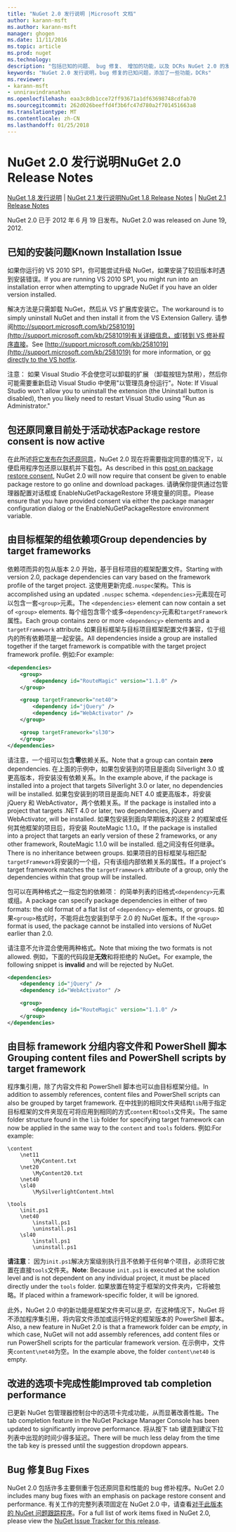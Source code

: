 ```yaml
---
title: "NuGet 2.0 发行说明 |Microsoft 文档"
author: karann-msft
ms.author: karann-msft
manager: ghogen
ms.date: 11/11/2016
ms.topic: article
ms.prod: nuget
ms.technology: 
description: "包括已知的问题、 bug 修复、 增加的功能，以及 DCRs NuGet 2.0 的发行说明。"
keywords: "NuGet 2.0 发行说明，bug 修复的已知问题，添加了一些功能，DCRs"
ms.reviewer:
- karann-msft
- unniravindranathan
ms.openlocfilehash: eaa3c8db1cce72ff93671a1df63698748cdfab70
ms.sourcegitcommit: 262d026beeffd4f3b6fc47d780a2f701451663a8
ms.translationtype: MT
ms.contentlocale: zh-CN
ms.lasthandoff: 01/25/2018
---
```

# <a name="nuget-20-release-notes"></a><span data-ttu-id="77b07-104">NuGet 2.0 发行说明</span><span class="sxs-lookup"><span data-stu-id="77b07-104">NuGet 2.0 Release Notes</span></span>

<span data-ttu-id="77b07-105">[NuGet 1.8 发行说明](../release-notes/nuget-1.8.md) | [NuGet 2.1 发行说明](../release-notes/nuget-2.1.md)</span><span class="sxs-lookup"><span data-stu-id="77b07-105">[NuGet 1.8 Release Notes](../release-notes/nuget-1.8.md) | [NuGet 2.1 Release Notes](../release-notes/nuget-2.1.md)</span></span>

<span data-ttu-id="77b07-106">NuGet 2.0 已于 2012 年 6 月 19 日发布。</span><span class="sxs-lookup"><span data-stu-id="77b07-106">NuGet 2.0 was released on June 19, 2012.</span></span>

## <a name="known-installation-issue"></a><span data-ttu-id="77b07-107">已知的安装问题</span><span class="sxs-lookup"><span data-stu-id="77b07-107">Known Installation Issue</span></span>
<span data-ttu-id="77b07-108">如果你运行的 VS 2010 SP1，你可能尝试升级 NuGet，如果安装了较旧版本时遇到安装错误。</span><span class="sxs-lookup"><span data-stu-id="77b07-108">If you are running VS 2010 SP1, you might run into an installation error when attempting to upgrade NuGet if you have an older version installed.</span></span>

<span data-ttu-id="77b07-109">解决方法是只需卸载 NuGet，然后从 VS 扩展库安装它。</span><span class="sxs-lookup"><span data-stu-id="77b07-109">The workaround is to simply uninstall NuGet and then install it from the VS Extension Gallery.</span></span>  <span data-ttu-id="77b07-110">请参阅[http://support.microsoft.com/kb/2581019](http://support.microsoft.com/kb/2581019)有关详细信息，或[转到 VS 修补程序直接](http://bit.ly/vsixcertfix)。</span><span class="sxs-lookup"><span data-stu-id="77b07-110">See [http://support.microsoft.com/kb/2581019](http://support.microsoft.com/kb/2581019) for more information, or [go directly to the VS hotfix](http://bit.ly/vsixcertfix).</span></span>

<span data-ttu-id="77b07-111">注意： 如果 Visual Studio 不会使您可以卸载的扩展 （卸载按钮为禁用），然后你可能需要重新启动 Visual Studio 中使用"以管理员身份运行"。</span><span class="sxs-lookup"><span data-stu-id="77b07-111">Note: If Visual Studio won't allow you to uninstall the extension (the Uninstall button is disabled), then you likely need to restart Visual Studio using "Run as Administrator."</span></span>

## <a name="package-restore-consent-is-now-active"></a><span data-ttu-id="77b07-112">包还原同意目前处于活动状态</span><span class="sxs-lookup"><span data-stu-id="77b07-112">Package restore consent is now active</span></span>

<span data-ttu-id="77b07-113">在此所述[将它发布在包还原同意](http://blog.nuget.org/20120518/package-restore-and-consent.html)，NuGet 2.0 现在将需要指定同意的情况下，以便启用程序包还原以联机并下载包。</span><span class="sxs-lookup"><span data-stu-id="77b07-113">As described in this [post on package restore consent](http://blog.nuget.org/20120518/package-restore-and-consent.html), NuGet 2.0 will now require that consent be given to enable package restore to go online and download packages.</span></span> <span data-ttu-id="77b07-114">请确保你提供通过包管理器配置对话框或 EnableNuGetPackageRestore 环境变量的同意。</span><span class="sxs-lookup"><span data-stu-id="77b07-114">Please ensure that you have provided consent via either the package manager configuration dialog or the EnableNuGetPackageRestore environment variable.</span></span>

## <a name="group-dependencies-by-target-frameworks"></a><span data-ttu-id="77b07-115">由目标框架的组依赖项</span><span class="sxs-lookup"><span data-stu-id="77b07-115">Group dependencies by target frameworks</span></span>

<span data-ttu-id="77b07-116">依赖项而异的包从版本 2.0 开始，基于目标项目的框架配置文件。</span><span class="sxs-lookup"><span data-stu-id="77b07-116">Starting with version 2.0, package dependencies can vary based on the framework profile of the target project.</span></span> <span data-ttu-id="77b07-117">这使用更新完成`.nuspec`架构。</span><span class="sxs-lookup"><span data-stu-id="77b07-117">This is accomplished using an updated `.nuspec` schema.</span></span> <span data-ttu-id="77b07-118">`<dependencies>`元素现在可以包含一套`<group>`元素。</span><span class="sxs-lookup"><span data-stu-id="77b07-118">The `<dependencies>` element can now contain a set of `<group>` elements.</span></span> <span data-ttu-id="77b07-119">每个组包含零个或多`<dependency>`元素和`targetFramework`属性。</span><span class="sxs-lookup"><span data-stu-id="77b07-119">Each group contains zero or more `<dependency>` elements and a `targetFramework` attribute.</span></span> <span data-ttu-id="77b07-120">如果目标框架与目标项目框架配置文件兼容，位于组内的所有依赖项是一起安装。</span><span class="sxs-lookup"><span data-stu-id="77b07-120">All dependencies inside a group are installed together if the target framework is compatible with the target project framework profile.</span></span> <span data-ttu-id="77b07-121">例如:</span><span class="sxs-lookup"><span data-stu-id="77b07-121">For example:</span></span>

```xml
<dependencies>
    <group>
        <dependency id="RouteMagic" version="1.1.0" />
    </group>

    <group targetFramework="net40">
        <dependency id="jQuery" />
        <dependency id="WebActivator" />
    </group>

    <group targetFramework="sl30">
    </group>
</dependencies>
```

<span data-ttu-id="77b07-122">请注意，一个组可以包含**零**依赖关系。</span><span class="sxs-lookup"><span data-stu-id="77b07-122">Note that a group can contain **zero** dependencies.</span></span> <span data-ttu-id="77b07-123">在上面的示例中，如果包安装到的项目是面向 Silverlight 3.0 或更高版本，将安装没有依赖关系。</span><span class="sxs-lookup"><span data-stu-id="77b07-123">In the example above, if the package is installed into a project that targets Silverlight 3.0 or later, no dependencies will be installed.</span></span> <span data-ttu-id="77b07-124">如果包安装到的项目是面向.NET 4.0 或更高版本，将安装 jQuery 和 WebActivator，两个依赖关系。</span><span class="sxs-lookup"><span data-stu-id="77b07-124">If the package is installed into a project that targets .NET 4.0 or later, two dependencies, jQuery and WebActivator, will be installed.</span></span>  <span data-ttu-id="77b07-125">如果包安装到面向早期版本的这些 2 的框架或任何其他框架的项目后，将安装 RouteMagic 1.1.0。</span><span class="sxs-lookup"><span data-stu-id="77b07-125">If the package is installed into a project that targets an early version of these 2 frameworks, or any other framework, RouteMagic 1.1.0 will be installed.</span></span> <span data-ttu-id="77b07-126">组之间没有任何继承。</span><span class="sxs-lookup"><span data-stu-id="77b07-126">There is no inheritance between groups.</span></span> <span data-ttu-id="77b07-127">如果项目的目标框架与相匹配`targetFramework`将安装的一个组，只有该组内部依赖关系的属性。</span><span class="sxs-lookup"><span data-stu-id="77b07-127">If a project's target framework matches the `targetFramework` attribute of a group, only the dependencies within that group will be installed.</span></span>

<span data-ttu-id="77b07-128">包可以在两种格式之一指定包的依赖项： 的简单列表的旧格式`<dependency>`元素或组。</span><span class="sxs-lookup"><span data-stu-id="77b07-128">A package can specify package dependencies in either of two formats: the old format of a flat list of `<dependency>` elements, or groups.</span></span> <span data-ttu-id="77b07-129">如果`<group>`格式时，不能将此包安装到早于 2.0 的 NuGet 版本。</span><span class="sxs-lookup"><span data-stu-id="77b07-129">If the `<group>` format is used, the package cannot be installed into versions of NuGet earlier than 2.0.</span></span>

<span data-ttu-id="77b07-130">请注意不允许混合使用两种格式。</span><span class="sxs-lookup"><span data-stu-id="77b07-130">Note that mixing the two formats is not allowed.</span></span> <span data-ttu-id="77b07-131">例如，下面的代码段是**无效**和将拒绝的 NuGet。</span><span class="sxs-lookup"><span data-stu-id="77b07-131">For example, the following snippet is **invalid** and will be rejected by NuGet.</span></span>

```xml
<dependencies>
    <dependency id="jQuery" />
    <dependency id="WebActivator" />

    <group>
        <dependency id="RouteMagic" version="1.1.0" />
    </group>
</dependencies>
```

## <a name="grouping-content-files-and-powershell-scripts-by-target-framework"></a><span data-ttu-id="77b07-132">由目标 framework 分组内容文件和 PowerShell 脚本</span><span class="sxs-lookup"><span data-stu-id="77b07-132">Grouping content files and PowerShell scripts by target framework</span></span>

<span data-ttu-id="77b07-133">程序集引用，除了内容文件和 PowerShell 脚本也可以由目标框架分组。</span><span class="sxs-lookup"><span data-stu-id="77b07-133">In addition to assembly references, content files and PowerShell scripts can also be grouped by target framework.</span></span> <span data-ttu-id="77b07-134">在中找到的相同文件夹结构`lib`用于指定目标框架的文件夹现在可将应用到相同的方式`content`和`tools`文件夹。</span><span class="sxs-lookup"><span data-stu-id="77b07-134">The same folder structure found in the `lib` folder for specifying target framework can  now be applied in the same way to the `content` and `tools` folders.</span></span> <span data-ttu-id="77b07-135">例如:</span><span class="sxs-lookup"><span data-stu-id="77b07-135">For example:</span></span>

    \content
        \net11
            \MyContent.txt
        \net20
            \MyContent20.txt
        \net40
        \sl40
            \MySilverlightContent.html

    \tools
        \init.ps1
        \net40
            \install.ps1
            \uninstall.ps1
        \sl40
            \install.ps1
            \uninstall.ps1

<span data-ttu-id="77b07-136">**请注意**： 因为`init.ps1`解决方案级别执行且不依赖于任何单个项目，必须将它放置在直接`tools`文件夹。</span><span class="sxs-lookup"><span data-stu-id="77b07-136">**Note**: Because `init.ps1` is executed at the solution level and is not dependent on any individual project, it must be placed directly under the `tools` folder.</span></span> <span data-ttu-id="77b07-137">如果放置在特定于框架的文件夹内，它将被忽略。</span><span class="sxs-lookup"><span data-stu-id="77b07-137">If placed within a framework-specific folder, it will be ignored.</span></span>

<span data-ttu-id="77b07-138">此外，NuGet 2.0 中的新功能是框架文件夹可以是*空*，在这种情况下，NuGet 将不添加程序集引用，将内容文件添加或运行特定的框架版本的 PowerShell 脚本。</span><span class="sxs-lookup"><span data-stu-id="77b07-138">Also, a new feature in NuGet 2.0 is that a framework folder can be *empty*, in which case, NuGet will not add assembly references, add content files or run  PowerShell scripts for the particular framework version.</span></span> <span data-ttu-id="77b07-139">在示例中，文件夹`content\net40`为空。</span><span class="sxs-lookup"><span data-stu-id="77b07-139">In the example above, the folder `content\net40` is empty.</span></span>

## <a name="improved-tab-completion-performance"></a><span data-ttu-id="77b07-140">改进的选项卡完成性能</span><span class="sxs-lookup"><span data-stu-id="77b07-140">Improved tab completion performance</span></span>
<span data-ttu-id="77b07-141">已更新 NuGet 包管理器控制台中的选项卡完成功能，从而显著改善性能。</span><span class="sxs-lookup"><span data-stu-id="77b07-141">The tab completion feature in the NuGet Package Manager Console has been updated to significantly improve performance.</span></span> <span data-ttu-id="77b07-142">将从按下 tab 键直到建议下拉列表中出现的时间少得多延迟。</span><span class="sxs-lookup"><span data-stu-id="77b07-142">There will be much less delay from the time the tab key is pressed until the suggestion dropdown appears.</span></span>

## <a name="bug-fixes"></a><span data-ttu-id="77b07-143">Bug 修复</span><span class="sxs-lookup"><span data-stu-id="77b07-143">Bug Fixes</span></span>
<span data-ttu-id="77b07-144">NuGet 2.0 包括许多主要侧重于包还原同意和性能的 bug 修补程序。</span><span class="sxs-lookup"><span data-stu-id="77b07-144">NuGet 2.0 includes many bug fixes with an emphasis on package restore consent and performance.</span></span>
<span data-ttu-id="77b07-145">有关工作的完整列表项固定在 NuGet 2.0 中，请查看[对于此版本的 NuGet 问题跟踪程序](http://nuget.codeplex.com/workitem/list/advanced?keyword=&status=Closed&type=All&priority=All&release=NuGet%202.0&assignedTo=All&component=All&sortField=Votes&sortDirection=Descending&page=0)。</span><span class="sxs-lookup"><span data-stu-id="77b07-145">For a full list of work items fixed in NuGet 2.0, please view the [NuGet Issue Tracker for this release](http://nuget.codeplex.com/workitem/list/advanced?keyword=&status=Closed&type=All&priority=All&release=NuGet%202.0&assignedTo=All&component=All&sortField=Votes&sortDirection=Descending&page=0).</span></span>

